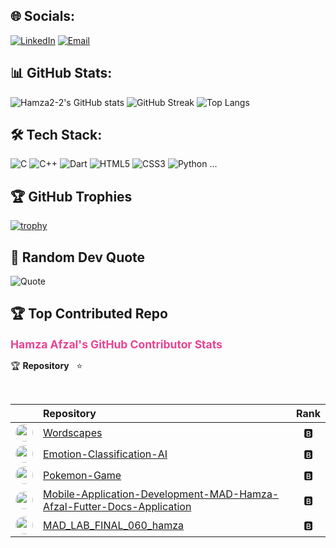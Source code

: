 ## 🌐 Socials:
[![LinkedIn](https://img.shields.io/badge/LinkedIn-0077B5?style=for-the-badge&logo=linkedin)](your-linkedin-url)
[![Email](https://img.shields.io/badge/Email-D14836?style=for-the-badge&logo=gmail&logoColor=white)](mailto:your-email)

## 📊 GitHub Stats:

![Hamza2-2's GitHub stats](https://github-readme-stats.vercel.app/api?username=Hamza2-2&theme=radical&show_icons=true)
![GitHub Streak](https://github-readme-streak-stats.herokuapp.com/?user=Hamza2-2&theme=radical)
![Top Langs](https://github-readme-stats.vercel.app/api/top-langs/?username=Hamza2-2&layout=compact&theme=radical)



## 🛠️ Tech Stack:
![C](https://img.shields.io/badge/C-00599C?style=for-the-badge&logo=c)
![C++](https://img.shields.io/badge/C++-00599C?style=for-the-badge&logo=cplusplus)
![Dart](https://img.shields.io/badge/Dart-0175C2?style=for-the-badge&logo=dart)
![HTML5](https://img.shields.io/badge/HTML5-E34F26?style=for-the-badge&logo=html5)
![CSS3](https://img.shields.io/badge/CSS3-1572B6?style=for-the-badge&logo=css3)
![Python](https://img.shields.io/badge/Python-3776AB?style=for-the-badge&logo=python)
...

## 🏆 GitHub Trophies
[![trophy](https://github-profile-trophy.vercel.app/?username=Hamza2-2&theme=radical)](https://github.com/ryo-ma/github-profile-trophy)

## 💬 Random Dev Quote
![Quote](https://quotes-github-readme.vercel.app/api?type=horizontal&theme=radical)


## 🏆 Top Contributed Repo

<div align="left">

**<span style="color:#e84393; font-size:1.25em;">Hamza Afzal's GitHub Contributor Stats</span>**

🏆 **Repository** &nbsp; ⭐

<br/>

| | Repository | Rank |
|:-:|:---|:---:|
| <img src="https://avatars.githubusercontent.com/Hamza2-2" width="28" style="border-radius:50%"/> | [Wordscapes](https://github.com/Hamza2-2/Wordscapes) | 🅱️ |
| <img src="https://avatars.githubusercontent.com/Hamza2-2" width="28" style="border-radius:50%"/> | [Emotion-Classification-AI](https://github.com/Hamza2-2/Emotion-Classification-AI) | 🅱️ |
| <img src="https://avatars.githubusercontent.com/Hamza2-2" width="28" style="border-radius:50%"/> | [Pokemon-Game](https://github.com/Hamza2-2/Pokemon-Game) | 🅱️ |
| <img src="https://avatars.githubusercontent.com/Hamza2-2" width="28" style="border-radius:50%"/> | [Mobile-Application-Development-MAD-Hamza-Afzal-Futter-Docs-Application](https://github.com/Hamza2-2/Mobile-Application-Development-MAD-Hamza-Afzal-Futter-Docs-Application) | 🅱️ |
| <img src="https://avatars.githubusercontent.com/Hamza2-2" width="28" style="border-radius:50%"/> | [MAD_LAB_FINAL_060_hamza](https://github.com/Hamza2-2/MAD_LAB_FINAL_060_hamza) | 🅱️ |

</div>
